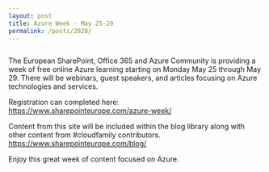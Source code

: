 ```yaml
---
layout: post
title: Azure Week - May 25-29
permalink: /posts/2020/
---
```


<!-- wp:image {"id":657,"sizeSlug":"large"} -->
<figure class="wp-block-image size-large"><img src="https://captainhyperscaler.files.wordpress.com/2020/05/azureweek.png?w=600" alt="" class="wp-image-657"/></figure>
<!-- /wp:image -->

<!-- wp:paragraph -->
<p>The European SharePoint, Office 365 and Azure Community is providing a week of free online Azure learning starting on Monday May 25 through May 29.  There will be webinars, guest speakers, and articles focusing on Azure technologies and services.</p>
<!-- /wp:paragraph -->

<!-- wp:paragraph -->
<p>Registration can completed here: <a rel="noreferrer noopener" href="https://www.sharepointeurope.com/azure-week/" target="_blank">https://www.sharepointeurope.com/azure-week/</a></p>
<!-- /wp:paragraph -->

<!-- wp:paragraph -->
<p>Content from this site will be included within the blog library along with other content from #cloudfamily contributors.  <a rel="noreferrer noopener" href="https://www.sharepointeurope.com/blog/" target="_blank">https://www.sharepointeurope.com/blog/</a></p>
<!-- /wp:paragraph -->

<!-- wp:paragraph -->
<p>Enjoy this great week of content focused on Azure.</p>
<!-- /wp:paragraph -->